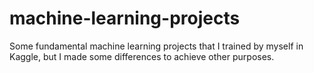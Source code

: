# machine-learning-projects
Some fundamental machine learning projects that I trained by myself in Kaggle, but I made some differences to achieve other purposes.
